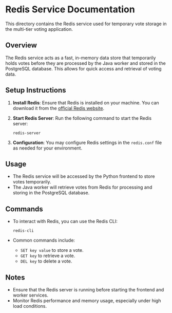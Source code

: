 # Redis Service Documentation

This directory contains the Redis service used for temporary vote storage in the multi-tier voting application.

## Overview

The Redis service acts as a fast, in-memory data store that temporarily holds votes before they are processed by the Java worker and stored in the PostgreSQL database. This allows for quick access and retrieval of voting data.

## Setup Instructions

1. **Install Redis**: Ensure that Redis is installed on your machine. You can download it from the [official Redis website](https://redis.io/download).

2. **Start Redis Server**: Run the following command to start the Redis server:
   ```
   redis-server
   ```

3. **Configuration**: You may configure Redis settings in the `redis.conf` file as needed for your environment.

## Usage

- The Redis service will be accessed by the Python frontend to store votes temporarily.
- The Java worker will retrieve votes from Redis for processing and storing in the PostgreSQL database.

## Commands

- To interact with Redis, you can use the Redis CLI:
  ```
  redis-cli
  ```

- Common commands include:
  - `SET key value` to store a vote.
  - `GET key` to retrieve a vote.
  - `DEL key` to delete a vote.

## Notes

- Ensure that the Redis server is running before starting the frontend and worker services.
- Monitor Redis performance and memory usage, especially under high load conditions.